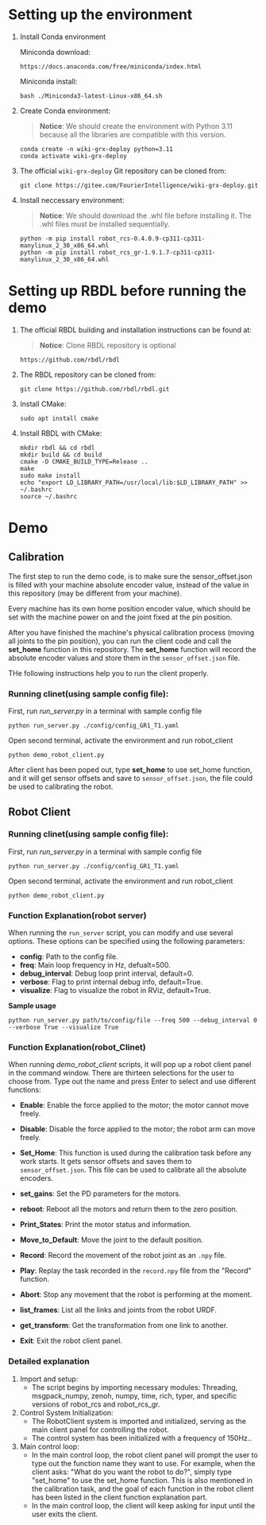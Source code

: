 
# Setting up the environment

1. Install Conda environment

    Miniconda download:
    ```
    https://docs.anaconda.com/free/miniconda/index.html
    ```

    Miniconda install:
    ```
    bash ./Miniconda3-latest-Linux-x86_64.sh
    ```

2. Create Conda environment:
    > **Notice**: We should create the environment with Python 3.11 because all the libraries are compatible with this version.
    ```
    conda create -n wiki-grx-deploy python=3.11
    conda activate wiki-grx-deploy
    ```

3. The official `wiki-grx-deploy` Git repository can be cloned from:
    ```
    git clone https://gitee.com/FourierIntelligence/wiki-grx-deploy.git
    ```

4. Install neccessary environment:
    > **Notice**: We should download the .whl file before installing it. The .whl files must be installed sequentially.
    ```
    python -m pip install robot_rcs-0.4.0.9-cp311-cp311-manylinux_2_30_x86_64.whl
    python -m pip install robot_rcs_gr-1.9.1.7-cp311-cp311-manylinux_2_30_x86_64.whl
    ```


# Setting up RBDL before running the demo

1. The official RBDL building and installation instructions can be found at:
    > **Notice**: Clone RBDL repository is optional
    ```
    https://github.com/rbdl/rbdl
    ```

2. The RBDL repository can be cloned from:
    ```
    git clone https://github.com/rbdl/rbdl.git
    ```

3. Install CMake:
    ```
    sudo apt install cmake
    ```

4. Install RBDL with CMake:
    ```
    mkdir rbdl && cd rbdl
    mkdir build && cd build
    cmake -D CMAKE_BUILD_TYPE=Release ..
    make
    sudo make install
    echo "export LD_LIBRARY_PATH=/usr/local/lib:$LD_LIBRARY_PATH" >> ~/.bashrc
    source ~/.bashrc
    ```


# Demo
## Calibration
The first step to run the demo code, is to make sure the sensor_offset.json is filled with your machine absolute encoder value, instead of the value in this repository (may be different from your machine).

Every machine has its own home position encoder value, which should be set with the machine power on and the joint fixed at the pin position.

After you have finished the machine's physical calibration process (moving all joints to the pin position), you can run the client code and call the **set_home** function in this repository. The **set_home** function will record the absolute encoder values and store them in the `sensor_offset.json` file.

THe following instructions help you to run the client properly.


### Running clinet(using sample config file):
First, run *run_server.py* in a terminal with sample config file
```
python run_server.py ./config/config_GR1_T1.yaml
```
Open second terminal, activate the environment and run robot_client
```
python demo_robot_client.py
```   

After client has been poped out, type **set_home** to use set_home function, and it will get sensor offsets and save to `sensor_offset.json`, the file could be used to calibrating the robot. 

## Robot Client
### Running clinet(using sample config file):
First, run *run_server.py* in a terminal with sample config file
```
python run_server.py ./config/config_GR1_T1.yaml
```
Open second terminal, activate the environment and run robot_client
```
python demo_robot_client.py
``` 

### Function Explanation(robot server)
When running the `run_server` script, you can modify and use several options. These options can be specified using the following parameters:

- **config**: Path to the config file.
- **freq**: Main loop frequency in Hz, defualt=500.
- **debug_interval**: Debug loop print interval, default=0.
- **verbose**: Flag to print internal debug info, default=True.
- **visualize**: Flag to visualize the robot in RViz, default=True.

**Sample usage**

```
python run_server.py path/to/config/file --freq 500 --debug_interval 0 --verbose True --visualize True
```
    
### Function Explanation(robot_Clinet)
When running *demo_robot_client* scripts, it will pop up a robot client panel in the command window. There are thirteen selections for the user to choose from. Type out the name and press Enter to select and use different functions:

- **Enable**: Enable the force applied to the motor; the motor cannot move freely.

- **Disable**: Disable the force applied to the motor; the robot arm can move freely.

- **Set_Home**: This function is used during the calibration task before any work starts. It gets sensor offsets and saves them to `sensor_offset.json`. This file can be used to calibrate all the absolute encoders.

- **set_gains**: Set the PD parameters for the motors.

- **reboot**: Reboot all the motors and return them to the zero position.

- **Print_States**: Print the motor status and information.

- **Move_to_Default**: Move the joint to the default position.

- **Record**: Record the movement of the robot joint as an `.npy` file.

- **Play**: Replay the task recorded in the `record.npy` file from the "Record" function.

- **Abort**: Stop any movement that the robot is performing at the moment.

- **list_frames**: List all the links and joints from the robot URDF.

- **get_transform**: Get the transformation from one link to another.

- **Exit**: Exit the robot client panel.


### Detailed explanation
1. Import and setup:
    - The script begins by importing necessary modules: Threading, msgpack_numpy, zenoh, numpy, time, rich, typer, and specific versions of robot_rcs and robot_rcs_gr.
2. Control System Initialization:
    - The RobotClient system is imported and initialized, serving as the main client panel for controlling the robot.
    - The control system has been initialized with a frequency of 150Hz..
3. Main control loop:
    - In the main control loop, the robot client panel will prompt the user to type out the function name they want to use. For example, when the client asks: "What do you want the robot to do?", simply type "set_home" to use the set_home function. This is also mentioned in the calibration task, and the goal of each function in the robot client has been listed in the client function explanation part.
    - In the main control loop, the client will keep asking for input until the user exits the client.



